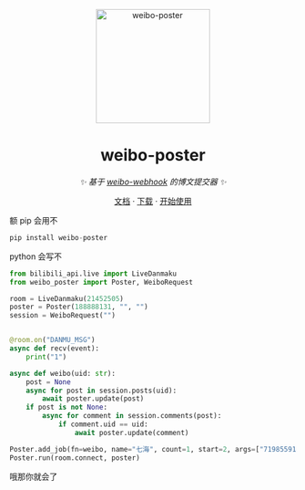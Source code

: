 <p align="center">
  <a href="https://github.com/Drelf2018/weibo-poster/">
    <img src="https://user-images.githubusercontent.com/41439182/220989932-10aeb2f4-9526-4ec5-9991-b5960041be1f.png" height="200" alt="weibo-poster">
  </a>
</p>

<div align="center">

# weibo-poster

_✨ 基于 [weibo-webhook](https://github.com/Drelf2018/weibo-webhook) 的博文提交器 ✨_  


</div>

<p align="center">
  <a href="https://没写哈哈/">文档</a>
  ·
  <a href="https://pypi.org/project/weibo-poster/">下载</a>
  ·
  <a href="https://github.com/Drelf2018/weibo-poster/tree/main/test">开始使用</a>
</p>

额 pip 会用不

```python
pip install weibo-poster
```

python 会写不

```python
from bilibili_api.live import LiveDanmaku
from weibo_poster import Poster, WeiboRequest

room = LiveDanmaku(21452505)
poster = Poster(188888131, "", "")
session = WeiboRequest("")


@room.on("DANMU_MSG")
async def recv(event):
    print("1")

async def weibo(uid: str):
    post = None
    async for post in session.posts(uid):
        await poster.update(post)
    if post is not None:
        async for comment in session.comments(post):
            if comment.uid == uid:
                await poster.update(comment)

Poster.add_job(fn=weibo, name="七海", count=1, start=2, args=["7198559139"])
Poster.run(room.connect, poster)
```

哦那你就会了